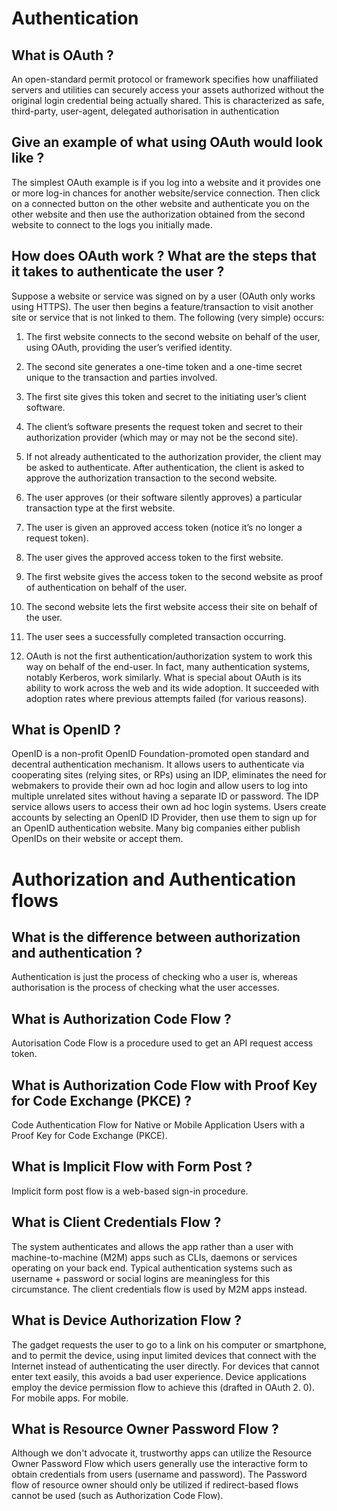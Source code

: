 # Authentication

## What is OAuth ?

An open-standard permit protocol or framework specifies how unaffiliated servers and utilities can securely access your assets authorized without the original login credential being actually shared. This is characterized as safe, third-party, user-agent, delegated authorisation in authentication

## Give an example of what using OAuth would look like ?

The simplest OAuth example is if you log into a website and it provides one or more log-in chances for another website/service connection. Then click on a connected button on the other website and authenticate you on the other website and then use the authorization obtained from the second website to connect to the logs you initially made.

## How does OAuth work ? What are the steps that it takes to authenticate the user ?

Suppose a website or service was signed on by a user (OAuth only works using HTTPS). The user then begins a feature/transaction to visit another site or service that is not linked to them. The following (very simple) occurs:

1. The first website connects to the second website on behalf of the user, using OAuth, providing the user’s verified identity.

2. The second site generates a one-time token and a one-time secret unique to the transaction and parties involved.

3. The first site gives this token and secret to the initiating user’s client software.

4. The client’s software presents the request token and secret to their authorization provider (which may or may not be the second site).

5. If not already authenticated to the authorization provider, the client may be asked to authenticate. After authentication, the client is asked to approve the authorization transaction to the second website.

6. The user approves (or their software silently approves) a particular transaction type at the first website.

7. The user is given an approved access token (notice it’s no longer a request token).

8. The user gives the approved access token to the first website.

9. The first website gives the access token to the second website as proof of authentication on behalf of the user.

10. The second website lets the first website access their site on behalf of the user.

11. The user sees a successfully completed transaction occurring.

12. OAuth is not the first authentication/authorization system to work this way on behalf of the end-user. In fact, many authentication systems, notably Kerberos, work similarly. What is special about OAuth is its ability to work across the web and its wide adoption. It succeeded with adoption rates where previous attempts failed (for various reasons).

## What is OpenID ?

OpenID is a non-profit OpenID Foundation-promoted open standard and decentral authentication mechanism. It allows users to authenticate via cooperating sites (relying sites, or RPs) using an IDP, eliminates the need for webmakers to provide their own ad hoc login and allow users to log into multiple unrelated sites without having a separate ID or password. The IDP service allows users to access their own ad hoc login systems. Users create accounts by selecting an OpenID ID Provider, then use them to sign up for an OpenID authentication website. Many big companies either publish OpenIDs on their website or accept them.

# Authorization and Authentication flows

## What is the difference between authorization and authentication ?

Authentication is just the process of checking who a user is, whereas authorisation is the process of checking what the user accesses.

## What is Authorization Code Flow ?

Autorisation Code Flow is a procedure used to get an API request access token.

## What is Authorization Code Flow with Proof Key for Code Exchange (PKCE) ?

Code Authentication Flow for Native or Mobile Application Users with a Proof Key for Code Exchange (PKCE).

## What is Implicit Flow with Form Post ?

Implicit form post flow is a web-based sign-in procedure.

## What is Client Credentials Flow ?

The system authenticates and allows the app rather than a user with machine-to-machine (M2M) apps such as CLIs, daemons or services operating on your back end. Typical authentication systems such as username + password or social logins are meaningless for this circumstance. The client credentials flow is used by M2M apps instead.

## What is Device Authorization Flow ?

The gadget requests the user to go to a link on his computer or smartphone, and to permit the device, using input limited devices that connect with the Internet instead of authenticating the user directly. For devices that cannot enter text easily, this avoids a bad user experience. Device applications employ the device permission flow to achieve this (drafted in OAuth 2. 0). For mobile apps. For mobile.

## What is Resource Owner Password Flow ?

Although we don't advocate it, trustworthy apps can utilize the Resource Owner Password Flow which users generally use the interactive form to obtain credentials from users (username and password). The Password flow of resource owner should only be utilized if redirect-based flows cannot be used (such as Authorization Code Flow).